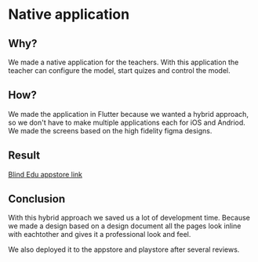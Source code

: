 # Native application

## Why?

We made a native application for the teachers. With this application the teacher can configure the model, start quizes and control the model.

## How?

We made the application in Flutter because we wanted a hybrid approach, so we don't have to make multiple applications each for iOS and Andriod. We made the screens based on the high fidelity figma designs.

## Result

[Blind Edu appstore link](https://apps.apple.com/nl/app/blindedu/id6472726240)

## Conclusion

With this hybrid approach we saved us a lot of development time. Because we made a design based on a design document all the pages look inline with eachtother and gives it a professional look and feel.

We also deployed it to the appstore and playstore after several reviews.
